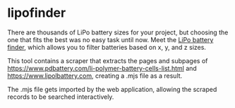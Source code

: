 # lipofinder

There are thousands of LiPo battery sizes for your project, but choosing the one that fits the best was no easy task until now. Meet the [LiPo battery finder](https://mondalaci.github.io/lipofinder/), which allows you to filter batteries based on x, y, and z sizes.

This tool contains a scraper that extracts the pages and subpages of https://www.pdbattery.com/li-polymer-battery-cells-list.html and https://www.lipolbattery.com, creating a .mjs file as a result.

The .mjs file gets imported by the web application, allowing the scraped records to be searched interactively.


